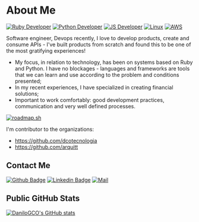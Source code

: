# About Me

[![Ruby Developer](https://img.shields.io/badge/Ruby-CC0000?style=for-the-badge&logo=ruby&logoColor=white)](#)
[![Python Developer](https://img.shields.io/badge/Python-FFD43B?style=for-the-badge&logo=python&logoColor=blue)](#)
[![JS Developer](https://img.shields.io/badge/JS-F0F000?style=for-the-badge&logo=javascript&logoColor=blue)](#)
[![Linux](https://img.shields.io/badge/Linux-CCCCCC?style=for-the-badge&logo=manjaro&logoColor=blue)](#)
[![AWS](https://img.shields.io/badge/Amazon_AWS-232F3E?style=for-the-badge&logo=manjaro&logoColor=blue)](#)

Software engineer, Devops recently, I love to develop products, create and consume APIs - I've built products from scratch and found this to be one of the most gratifying experiences!
- My focus, in relation to technology, has been on systems based on Ruby and Python. I have no blockages - languages and frameworks are tools that we can learn and use according to the problem and conditions presented;
- In my recent experiences, I have specialized in creating financial solutions;
- Important to work comfortably: good development practices, communication and very well defined processes.

[![roadmap.sh](https://api.roadmap.sh/v1-badge/wide/6579fa4b5145316d25fc8597?variant=dark)](https://roadmap.sh)

I'm contributor to the organizations: 
* <https://github.com/dcotecnologia>
* <https://github.com/arquitt>

## Contact Me

[![Github Badge](https://img.shields.io/badge/-Github-000?style=flat-square&logo=Github&logoColor=white&link=LINK_GIT)](https://github.com/danilogco)
[![Linkedin Badge](https://img.shields.io/badge/-LinkedIn-blue?style=flat-square&logo=Linkedin&logoColor=white&link=LINK_LINKEDIN)](https://www.linkedin.com/in/danilogco/)
[![Mail](https://img.shields.io/badge/Gmail-D14836?style=flat-square&logo=gmail&logoColor=white)](mailto:danilogcarolino@gmail.com)

## Public GitHub Stats

[![DaniloGCO's GitHub stats](https://github-readme-6xutcsx1j-danilogco.vercel.app/api?username=danilogco&theme=dark&date_format=j%20M%5B%20Y%5D&show_icons=true&title_color=fff&icon_color=79ff97&text_color=9f9f9f&bg_color=151515&hide_title=true&include_all_commits=true&count_private=true)]()
